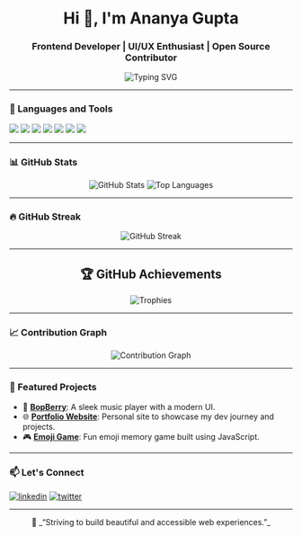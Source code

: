 <h1 align="center">Hi 👋, I'm Ananya Gupta</h1>
<h3 align="center">Frontend Developer | UI/UX Enthusiast | Open Source Contributor</h3>

<p align="center">
  <img src="https://readme-typing-svg.herokuapp.com?font=Fira+Code&weight=500&pause=1000&color=F70000&width=435&lines=Frontend+Developer;React+%7C+JavaScript+%7C+TypeScript;Always+Learning+%F0%9F%92%BB" alt="Typing SVG" />
</p>

---

### 🧰 Languages and Tools
<p align="left">
  <img src="https://img.shields.io/badge/HTML5-E34F26?style=flat&logo=html5&logoColor=white"/>
  <img src="https://img.shields.io/badge/CSS3-1572B6?style=flat&logo=css3&logoColor=white"/>
  <img src="https://img.shields.io/badge/JavaScript-F7DF1E?style=flat&logo=javascript&logoColor=black"/>
  <img src="https://img.shields.io/badge/React-61DAFB?style=flat&logo=react&logoColor=black"/>
  <img src="https://img.shields.io/badge/TypeScript-007ACC?style=flat&logo=typescript&logoColor=white"/>
  <img src="https://img.shields.io/badge/Git-F05032?style=flat&logo=git&logoColor=white"/>
  <img src="https://img.shields.io/badge/GitHub-181717?style=flat&logo=github&logoColor=white"/>
</p>

---

### 📊 GitHub Stats
<p align="center">
  <img src="https://github-readme-stats.vercel.app/api?username=anya-xcode&show_icons=true&theme=tokyonight&hide_border=true" alt="GitHub Stats"/>
  <img src="https://github-readme-stats.vercel.app/api/top-langs/?username=anya-xcode&layout=compact&theme=tokyonight&hide_border=true" alt="Top Languages"/>
</p>

---

### 🔥 GitHub Streak
<p align="center">
  <img src="https://github-readme-streak-stats.herokuapp.com/?user=anya-xcode&theme=tokyonight&hide_border=true" alt="GitHub Streak"/>
</p>

---

<h2 align="center">🏆 GitHub Achievements</h2>

<p align="center">
  <img src="https://github-profile-trophy.vercel.app/?username=anya-xcode&theme=onestar&no-frame=true&no-bg=true&row=2&column=4&margin-w=10&margin-h=15" alt="Trophies" />
</p>



---

### 📈 Contribution Graph
<p align="center">
  <img src="https://github-readme-activity-graph.vercel.app/graph?username=anya-xcode&theme=tokyo-night&hide_border=true" alt="Contribution Graph"/>
</p>

---

### 🚀 Featured Projects

- 🎵 [**BopBerry**](https://github.com/anya-xcode/BopBerry): A sleek music player with a modern UI.
- 🌐 [**Portfolio Website**](https://github.com/anya-xcode/Portfolio-Website): Personal site to showcase my dev journey and projects.
- 🎮 [**Emoji Game**](https://github.com/anya-xcode/Emoji-Game): Fun emoji memory game built using JavaScript.

---

### 📫 Let's Connect

<p align="left">
  <a href="https://linkedin.com/in/yourprofile" target="blank"><img align="center" src="https://img.shields.io/badge/-LinkedIn-blue?style=flat&logo=Linkedin&logoColor=white" alt="linkedin" /></a>
  <a href="https://twitter.com/yourhandle" target="blank"><img align="center" src="https://img.shields.io/badge/-Twitter-1DA1F2?style=flat&logo=Twitter&logoColor=white" alt="twitter" /></a>
</p>

---

<p align="center">
  🧠 _“Striving to build beautiful and accessible web experiences.”_
</p>

<!--## Hi there 👋
# 👋 Hello, I'm Ananya Gupta!
🌟 Frontend Developer | 🎨 UI/UX Enthusiast | 💻 Open Source Contributor
## 🛠️ Languages and Tools:
![HTML5](https://img.shields.io/badge/-HTML5-E34F26?style=flat&logo=html5&logoColor=white)
![CSS3](https://img.shields.io/badge/-CSS3-1572B6?style=flat&logo=css3)
![JavaScript](https://img.shields.io/badge/-JavaScript-F7DF1E?style=flat&logo=javascript&logoColor=black)
![React](https://img.shields.io/badge/-React-61DAFB?style=flat&logo=react&logoColor=black)
![TypeScript](https://img.shields.io/badge/-TypeScript-007ACC?style=flat&logo=typescript)
## 📊 GitHub Stats:
![Ananya's GitHub Stats](https://github-readme-stats.vercel.app/api?username=anya-xcode&show_icons=true&theme=radical)
![Top Languages](https://github-readme-stats.vercel.app/api/top-langs/?username=anya-xcode&layout=compact&theme=radical)
## 🚀 Featured Projects:
- [BopBerry](https://github.com/anya-xcode/BopBerry): 🎵 A sleek music player web application.
- [Portfolio-Website](https://github.com/anya-xcode/Portfolio-Website): 🌐 My personal portfolio showcasing my work.
- [Emoji-Game](https://github.com/anya-xcode/Emoji-Game): 🎮 A fun and interactive emoji matching game.
![Typing SVG](https://readme-typing-svg.herokuapp.com/?lines=Hello,+I'm+Ananya+Gupta;Frontend+Developer;UI/UX+Enthusiast;&center=true&width=500&height=50)
## 📫 Connect with Me:
[![LinkedIn](https://img.shields.io/badge/-LinkedIn-blue?style=flat&logo=Linkedin&logoColor=white)](https://www.linkedin.com/in/yourprofile)
[![Twitter](https://img.shields.io/badge/-Twitter-1DA1F2?style=flat&logo=Twitter&logoColor=white)](https://twitter.com/yourhandle)
-->

<!--
**anya-xcode/anya-xcode** is a ✨ _special_ ✨ repository because its `README.md` (this file) appears on your GitHub profile.

Here are some ideas to get you started:

- 🔭 I’m currently working on ...
- 🌱 I’m currently learning ...
- 👯 I’m looking to collaborate on ...
- 🤔 I’m looking for help with ...
- 💬 Ask me about ...
- 📫 How to reach me: ...
- 😄 Pronouns: ...
- ⚡ Fun fact: ...
-->
